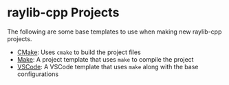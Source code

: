 # raylib-cpp Projects

The following are some base templates to use when making new raylib-cpp projects.

- [CMake](CMake): Uses `cmake` to build the project files
- [Make](Make): A project template that uses `make` to compile the project
- [VSCode](VSCode): A VSCode template that uses `make` along with the base configurations
